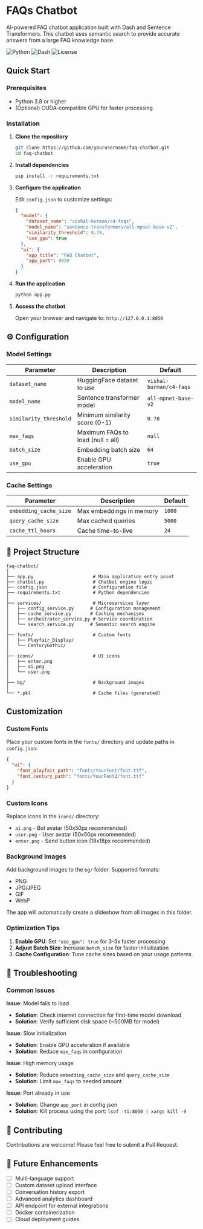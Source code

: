 # FAQs Chatbot

AI-powered FAQ chatbot application built with Dash and Sentence Transformers. This chatbot uses semantic search to provide accurate answers from a large FAQ knowledge base.

![Python](https://img.shields.io/badge/python-3.8+-blue.svg)
![Dash](https://img.shields.io/badge/dash-latest-brightgreen.svg)
![License](https://img.shields.io/badge/license-MIT-green.svg)


## Quick Start

### Prerequisites

- Python 3.8 or higher
- (Optional) CUDA-compatible GPU for faster processing

### Installation

1. **Clone the repository**
   ```bash
   git clone https://github.com/yourusername/faq-chatbot.git
   cd faq-chatbot
   ```

2. **Install dependencies**
   ```bash
   pip install -r requirements.txt
   ```

3. **Configure the application**
   
   Edit `config.json` to customize settings:
   ```json
   {
     "model": {
       "dataset_name": "vishal-burman/c4-faqs",
       "model_name": "sentence-transformers/all-mpnet-base-v2",
       "similarity_threshold": 0.78,
       "use_gpu": true
     },
     "ui": {
       "app_title": "FAQ Chatbot",
       "app_port": 8050
     }
   }
   ```

4. **Run the application**
   ```bash
   python app.py
   ```

5. **Access the chatbot**
   
   Open your browser and navigate to: `http://127.0.0.1:8050`

## ⚙️ Configuration

### Model Settings

| Parameter | Description | Default |
|-----------|-------------|---------|
| `dataset_name` | HuggingFace dataset to use | `vishal-burman/c4-faqs` |
| `model_name` | Sentence transformer model | `all-mpnet-base-v2` |
| `similarity_threshold` | Minimum similarity score (0-1) | `0.78` |
| `max_faqs` | Maximum FAQs to load (null = all) | `null` |
| `batch_size` | Embedding batch size | `64` |
| `use_gpu` | Enable GPU acceleration | `true` |


### Cache Settings

| Parameter | Description | Default |
|-----------|-------------|---------|
| `embedding_cache_size` | Max embeddings in memory | `1000` |
| `query_cache_size` | Max cached queries | `5000` |
| `cache_ttl_hours` | Cache time-to-live | `24` |

## 📁 Project Structure

```
faq-chatbot/
│
├── app.py                      # Main application entry point
├── chatbot.py                  # Chatbot engine logic
├── config.json                 # Configuration file
├── requirements.txt            # Python dependencies
│
├── services/                   # Microservices layer
│   ├── config_service.py      # Configuration management
│   ├── cache_service.py       # Caching mechanisms
│   ├── orchestrator_service.py # Service coordination
│   └── search_service.py      # Semantic search engine
│
├── fonts/                      # Custom fonts
│   ├── Playfair_Display/
│   └── CenturyGothic/
│
├── icons/                      # UI icons
│   ├── enter.png
│   ├── ai.png
│   └── user.png
│
├── bg/                         # Background images
│
└── *.pkl                       # Cache files (generated)
```

## Customization

### Custom Fonts

Place your custom fonts in the `fonts/` directory and update paths in `config.json`:

```json
{
  "ui": {
    "font_playfair_path": "fonts/YourFont/font.ttf",
    "font_century_path": "fonts/YourFont2/font.ttf"
  }
}
```

### Custom Icons

Replace icons in the `icons/` directory:
- `ai.png` - Bot avatar (50x50px recommended)
- `user.png` - User avatar (50x50px recommended)
- `enter.png` - Send button icon (18x18px recommended)

### Background Images

Add background images to the `bg/` folder. Supported formats:
- PNG
- JPG/JPEG
- GIF
- WebP

The app will automatically create a slideshow from all images in this folder.

### Optimization Tips

1. **Enable GPU**: Set `"use_gpu": true` for 3-5x faster processing
2. **Adjust Batch Size**: Increase `batch_size` for faster initialization
3. **Cache Configuration**: Tune cache sizes based on your usage patterns

## 🔧 Troubleshooting

### Common Issues

**Issue**: Model fails to load
- **Solution**: Check internet connection for first-time model download
- **Solution**: Verify sufficient disk space (~500MB for model)

**Issue**: Slow initialization
- **Solution**: Enable GPU acceleration if available
- **Solution**: Reduce `max_faqs` in configuration

**Issue**: High memory usage
- **Solution**: Reduce `embedding_cache_size` and `query_cache_size`
- **Solution**: Limit `max_faqs` to needed amount

**Issue**: Port already in use
- **Solution**: Change `app_port` in config.json
- **Solution**: Kill process using the port: `lsof -ti:8050 | xargs kill -9`

## 🤝 Contributing

Contributions are welcome! Please feel free to submit a Pull Request.

## 🔮 Future Enhancements

- [ ] Multi-language support
- [ ] Custom dataset upload interface
- [ ] Conversation history export
- [ ] Advanced analytics dashboard
- [ ] API endpoint for external integrations
- [ ] Docker containerization
- [ ] Cloud deployment guides
